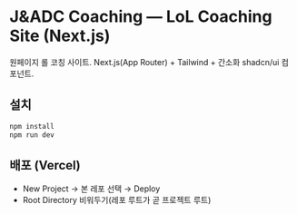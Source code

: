 # J&ADC Coaching — LoL Coaching Site (Next.js)

원페이지 롤 코칭 사이트. Next.js(App Router) + Tailwind + 간소화 shadcn/ui 컴포넌트.

## 설치
```bash
npm install
npm run dev
```

## 배포 (Vercel)
- New Project → 본 레포 선택 → Deploy
- Root Directory 비워두기(레포 루트가 곧 프로젝트 루트)
